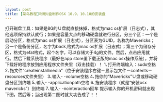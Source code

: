 ```yaml
---
layout: post
title: [菜鸟教程]利用U盘制作OSX 10.9、10.10的安装盘
---
```


打开磁盘工具：如果是8G的Ｕ盘就直接抹掉，格式为mac os扩展（日志式），其他选项保持默认就行；如果是容量大点的移动硬盘就进行分区，分三个区：一个是启动分区，格式为mac os扩展（日志式），分区表为GUID，名称为Mavericks；另一个是备份分区，名字为back,格式为mac os扩展（日志式）；第三个为储存分区，格式为efat格式，起个名字，可以存储大于4g的文件。然后，点击应用就行。然后下载系统程序（最好在app store里下载正版的mac osx操作系统），并将下载好的程序放到应用程序文件夹里（双击挂载）！
1､打开终端输入：sudo空格
2､拖文件“createinstallmedia”（位于安装程序右键－显示包文件－contents－resources文件夹里） 
3､输入- -volume空格
4､拖你的“Mavericks”Ｕ盘或移动硬盘分区到终端
5､输入- -applicationpath空格
6､拖安装程序（就是“安装osx mavericks”）到终端
7､输入- -nointeraction回车
提示输入你的开机密码就出现下图，然后等；当出现第二图时就大功告成了！！
